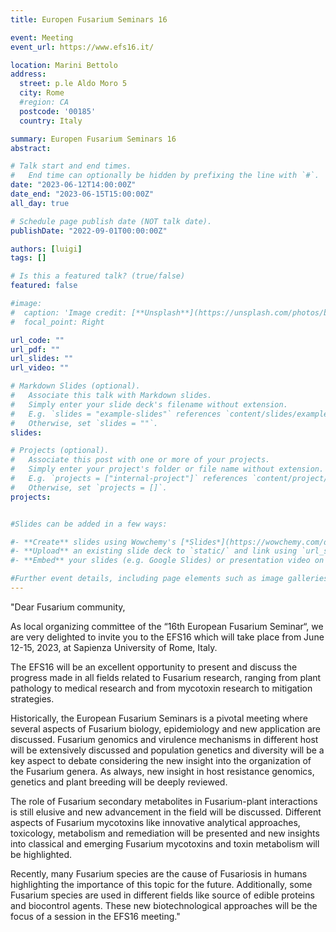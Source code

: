 ```yaml
---
title: Europen Fusarium Seminars 16

event: Meeting
event_url: https://www.efs16.it/

location: Marini Bettolo 
address:
  street: p.le Aldo Moro 5
  city: Rome
  #region: CA
  postcode: '00185'
  country: Italy

summary: Europen Fusarium Seminars 16
abstract: 

# Talk start and end times.
#   End time can optionally be hidden by prefixing the line with `#`.
date: "2023-06-12T14:00:00Z"
date_end: "2023-06-15T15:00:00Z"
all_day: true

# Schedule page publish date (NOT talk date).
publishDate: "2022-09-01T00:00:00Z"

authors: [luigi]
tags: []

# Is this a featured talk? (true/false)
featured: false

#image:
#  caption: 'Image credit: [**Unsplash**](https://unsplash.com/photos/bzdhc5b3Bxs)'
#  focal_point: Right

url_code: ""
url_pdf: ""
url_slides: ""
url_video: ""

# Markdown Slides (optional).
#   Associate this talk with Markdown slides.
#   Simply enter your slide deck's filename without extension.
#   E.g. `slides = "example-slides"` references `content/slides/example-slides.md`.
#   Otherwise, set `slides = ""`.
slides:

# Projects (optional).
#   Associate this post with one or more of your projects.
#   Simply enter your project's folder or file name without extension.
#   E.g. `projects = ["internal-project"]` references `content/project/deep-learning/index.md`.
#   Otherwise, set `projects = []`.
projects:


#Slides can be added in a few ways:

#- **Create** slides using Wowchemy's [*Slides*](https://wowchemy.com/docs/managing-content/#create-slides) feature and link using `slides` parameter in the front matter of the talk file
#- **Upload** an existing slide deck to `static/` and link using `url_slides` parameter in the front matter of the talk file
#- **Embed** your slides (e.g. Google Slides) or presentation video on this page using [shortcodes](https://wowchemy.com/docs/writing-markdown-latex/).

#Further event details, including page elements such as image galleries, can be added to the body of this page.
---
```


"Dear Fusarium community,

As local organizing committee of the “16th European Fusarium Seminar“, we are very delighted to invite you to the EFS16 which will take place from June 12-15, 2023, at Sapienza University of Rome, Italy.

The EFS16 will be an excellent opportunity to present and discuss the progress made in all fields related to Fusarium research, ranging from plant pathology to medical research and from mycotoxin research to mitigation strategies.

Historically, the European Fusarium Seminars is a pivotal meeting where several aspects of Fusarium biology, epidemiology and new application are discussed. Fusarium genomics and virulence mechanisms in different host will be extensively discussed and population genetics and diversity will be a key aspect to debate considering the new insight into the organization of the Fusarium genera. As always, new insight in host resistance genomics, genetics and plant breeding will be deeply reviewed.

The role of Fusarium secondary metabolites in Fusarium-plant interactions is still elusive and new advancement in the field will be discussed. Different aspects of Fusarium mycotoxins like innovative analytical approaches, toxicology, metabolism and remediation will be presented and new insights into classical and emerging Fusarium mycotoxins and toxin metabolism will be highlighted.

Recently, many Fusarium species are the cause of Fusariosis in humans highlighting the importance of this topic for the future. Additionally, some Fusarium species are used in different fields like source of edible proteins and biocontrol agents. These new biotechnological approaches will be the focus of a session in the EFS16 meeting."

